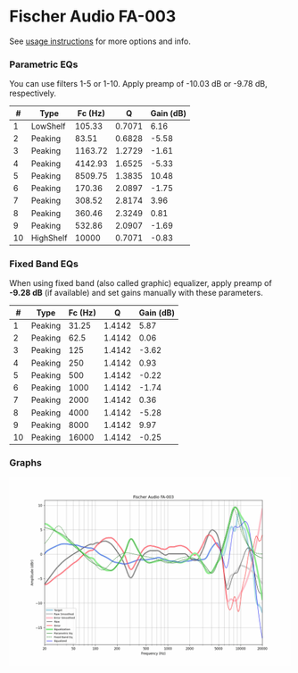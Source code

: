 # Fischer Audio FA-003
See [usage instructions](https://github.com/jaakkopasanen/AutoEq#usage) for more options and info.

### Parametric EQs
You can use filters 1-5 or 1-10. Apply preamp of -10.03 dB or -9.78 dB, respectively.

|   # | Type      |   Fc (Hz) |      Q |   Gain (dB) |
|-----|-----------|-----------|--------|-------------|
|   1 | LowShelf  |    105.33 | 0.7071 |        6.16 |
|   2 | Peaking   |     83.51 | 0.6828 |       -5.58 |
|   3 | Peaking   |   1163.72 | 1.2729 |       -1.61 |
|   4 | Peaking   |   4142.93 | 1.6525 |       -5.33 |
|   5 | Peaking   |   8509.75 | 1.3835 |       10.48 |
|   6 | Peaking   |    170.36 | 2.0897 |       -1.75 |
|   7 | Peaking   |    308.52 | 2.8174 |        3.96 |
|   8 | Peaking   |    360.46 | 2.3249 |        0.81 |
|   9 | Peaking   |    532.86 | 2.0907 |       -1.69 |
|  10 | HighShelf |  10000    | 0.7071 |       -0.83 |

### Fixed Band EQs
When using fixed band (also called graphic) equalizer, apply preamp of **-9.28 dB** (if available) and set gains manually with these parameters.

|   # | Type    |   Fc (Hz) |      Q |   Gain (dB) |
|-----|---------|-----------|--------|-------------|
|   1 | Peaking |     31.25 | 1.4142 |        5.87 |
|   2 | Peaking |     62.5  | 1.4142 |        0.06 |
|   3 | Peaking |    125    | 1.4142 |       -3.62 |
|   4 | Peaking |    250    | 1.4142 |        0.93 |
|   5 | Peaking |    500    | 1.4142 |       -0.22 |
|   6 | Peaking |   1000    | 1.4142 |       -1.74 |
|   7 | Peaking |   2000    | 1.4142 |        0.36 |
|   8 | Peaking |   4000    | 1.4142 |       -5.28 |
|   9 | Peaking |   8000    | 1.4142 |        9.97 |
|  10 | Peaking |  16000    | 1.4142 |       -0.25 |

### Graphs
![](./Fischer%20Audio%20FA-003.png)
